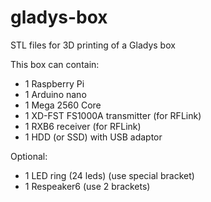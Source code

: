# gladys-box

STL files for 3D printing of a Gladys box

This box can contain: 
- 1 Raspberry Pi
- 1 Arduino nano
- 1 Mega 2560 Core
- 1 XD-FST FS1000A transmitter (for RFLink)
- 1 RXB6 receiver (for RFLink)
- 1 HDD (or SSD) with USB adaptor

Optional: 
- 1 LED ring (24 leds) (use special bracket)
- 1 Respeaker6 (use 2 brackets)
